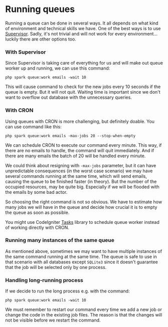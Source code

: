 # Running queues

Running a queue can be done in several ways. It all depends on what kind of environment and technical skills we have. One of the best ways is to use [Supervisor](http://supervisord.org). Sadly, it's not trivial and will not work for every environment... luckily there are other options too.

### With Supervisor

Since Supervisor is taking care of everything for us and will make out queue worker up and running, we can use this command:

```cli
php spark queue:work emails -wait 10
```

This will cause command to check for the new jobs every 10 seconds if the queue is empty. But it will not quit. Waiting time is important since we don't want to overflow out database with the unnecessary queries.

### With CRON

Using queues with CRON is more challenging, but definitely doable. You can use command like this:

```cli
php spark queue:work emails -max-jobs 20 --stop-when-empty
```

We can schedule CRON to execute our command every minute. This way, if there are no emails to handle, the command will quit immediately. And if there are many emails the batch of 20 will be handled every minute.

We could think about resigning with `-max-jobs` parameter, but it can have unpredictable consequences (in the worst case scenario) we may have several commands running at the same time, which will send emails, causing the queue to be finished faster (in theory). But the number of the occupied resources, may be quite big. Especially if we will be flooded with the emails by some bad actor.

So choosing the right command is not so obvious. We have to estimate how many jobs we will have in the queue and decide how crucial it is to empty the queue as soon as possible.

You might use CodeIgniter [Tasks](https://github.com/codeigniter4/tasks) library to schedule queue worker instead of working directly with CRON.

### Running many instances of the same queue

As mentioned above, sometimes we may want to have multiple instances of the same command running at the same time. The queue is safe to use in that scenario with all databases except `SQLite3` since it doesn't guarantee that the job will be selected only by one process.

### Handling long-running process

If we decide to run the long process e.g. with the command:

```cli
php spark queue:work emails -wait 10
```

We must remember to restart our command every time we add a new job or change the code in the existing job files. The reason is that the changes will not be visible before we restart the command.

